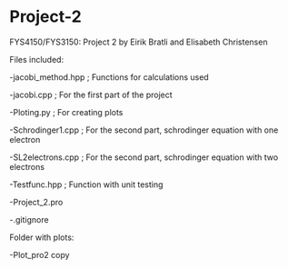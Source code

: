 # Project-2
FYS4150/FYS3150: Project 2 by Eirik Bratli and Elisabeth Christensen


Files included:

-jacobi_method.hpp ;   Functions for calculations used

-jacobi.cpp         ;  For the first part of the project

-Ploting.py          ; For creating plots

-Schrodinger1.cpp    ; For the second part, schrodinger equation with one electron

-SL2electrons.cpp    ; For the second part, schrodinger equation with two electrons

-Testfunc.hpp        ; Function with unit testing

-Project_2.pro

-.gitignore

Folder with plots:

-Plot_pro2 copy


